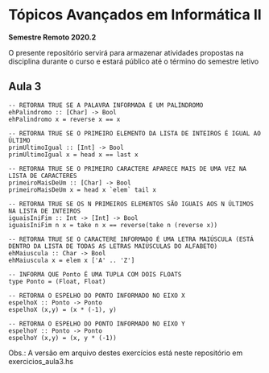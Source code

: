 # Tópicos Avançados em Informática II
**Semestre Remoto 2020.2**

O presente repositório servirá para armazenar atividades propostas na disciplina durante o curso e estará público até o término do semestre letivo 

## Aula 3
```
-- RETORNA TRUE SE A PALAVRA INFORMADA É UM PALÍNDROMO
ehPalindromo :: [Char] -> Bool
ehPalindromo x = reverse x == x

-- RETORNA TRUE SE O PRIMEIRO ELEMENTO DA LISTA DE INTEIROS É IGUAL AO ÚLTIMO
primUltimoIgual :: [Int] -> Bool
primUltimoIgual x = head x == last x

-- RETORNA TRUE SE O PRIMEIRO CARACTERE APARECE MAIS DE UMA VEZ NA LISTA DE CARACTERES
primeiroMaisDeUm :: [Char] -> Bool
primeiroMaisDeUm x = head x `elem` tail x

-- RETORNA TRUE SE OS N PRIMEIROS ELEMENTOS SÃO IGUAIS AOS N ÚLTIMOS NA LISTA DE INTEIROS
iguaisIniFim :: Int -> [Int] -> Bool
iguaisIniFim n x = take n x == reverse(take n (reverse x))

-- RETORNA TRUE SE O CARACTERE INFORMADO É UMA LETRA MAIÚSCULA (ESTÁ DENTRO DA LISTA DE TODAS AS LETRAS MAIÚSCULAS DO ALFABETO)
ehMaiuscula :: Char -> Bool
ehMaiuscula x = elem x ['A' .. 'Z']

-- INFORMA QUE Ponto É UMA TUPLA COM DOIS FLOATS
type Ponto = (Float, Float)

-- RETORNA O ESPELHO DO PONTO INFORMADO NO EIXO X
espelhoX :: Ponto -> Ponto
espelhoX (x,y) = (x * (-1), y)

-- RETORNA O ESPELHO DO PONTO INFORMADO NO EIXO Y
espelhoY :: Ponto -> Ponto
espelhoY (x,y) = (x, y * (-1))
```

Obs.: A versão em arquivo destes exercícios está neste repositório em exercicios_aula3.hs
